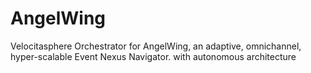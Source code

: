 # AngelWing
Velocitasphere Orchestrator for AngelWing, an adaptive, omnichannel, hyper-scalable Event Nexus Navigator. with autonomous architecture
